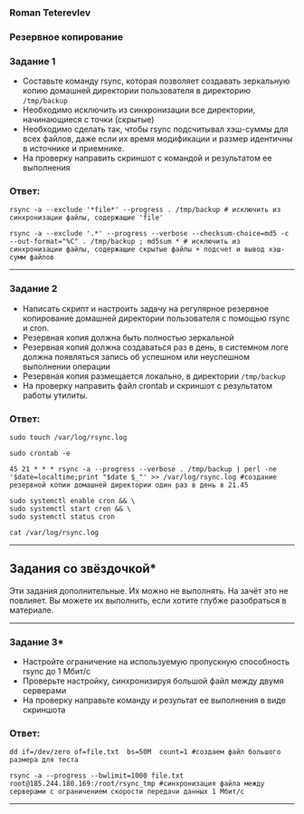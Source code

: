 ### Roman Teterevlev

### Резервное копирование

### Задание 1
- Составьте команду rsync, которая позволяет создавать зеркальную копию домашней директории пользователя в директорию `/tmp/backup`
- Необходимо исключить из синхронизации все директории, начинающиеся с точки (скрытые)
- Необходимо сделать так, чтобы rsync подсчитывал хэш-суммы для всех файлов, даже если их время модификации и размер идентичны в источнике и приемнике.
- На проверку направить скриншот с командой и результатом ее выполнения

### Ответ:

```
rsync -a --exclude '*file*' --progress . /tmp/backup # исключить из синхронизации файлы, содержащие 'file'

rsync -a --exclude '.*' --progress --verbose --checksum-choice=md5 -c --out-format="%C" . /tmp/backup ; md5sum * # исключить из синхронизации файлы, содержащие скрытые файлы + подсчет и вывод хэш-сумм файлов
```



---

### Задание 2
- Написать скрипт и настроить задачу на регулярное резервное копирование домашней директории пользователя с помощью rsync и cron.
- Резервная копия должна быть полностью зеркальной
- Резервная копия должна создаваться раз в день, в системном логе должна появляться запись об успешном или неуспешном выполнении операции
- Резервная копия размещается локально, в директории `/tmp/backup`
- На проверку направить файл crontab и скриншот с результатом работы утилиты.

### Ответ:

``` sudo touch /var/log/rsync.log ```

``` sudo crontab -e ```

```
45 21 * * * rsync -a --progress --verbose . /tmp/backup | perl -ne '$date=localtime;print "$date $_"' >> /var/log/rsync.log #создание резервной копии домашней директории один раз в день в 21.45
```

```
sudo systemctl enable cron && \
sudo systemctl start cron && \
sudo systemctl status cron
```

``` cat /var/log/rsync.log ```



---

## Задания со звёздочкой*
Эти задания дополнительные. Их можно не выполнять. На зачёт это не повлияет. Вы можете их выполнить, если хотите глубже разобраться в материале.

---

### Задание 3*
- Настройте ограничение на используемую пропускную способность rsync до 1 Мбит/c
- Проверьте настройку, синхронизируя большой файл между двумя серверами
- На проверку направьте команду и результат ее выполнения в виде скриншота

### Ответ:

```
dd if=/dev/zero of=file.txt  bs=50M  count=1 #создаем файл большого размера для теста
```

```
rsync -a --progress --bwlimit=1000 file.txt root@185.244.180.169:/root/rsync_tmp #синхронизация файла между серверами с ограничением скорости передачи данных 1 Мбит/с
```



---

